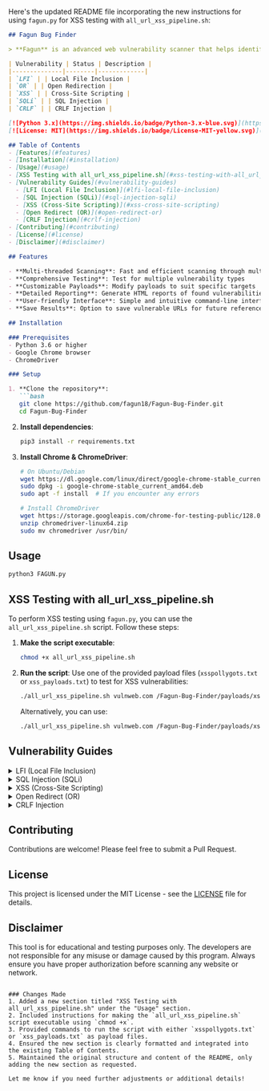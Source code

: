 Here's the updated README file incorporating the new instructions for using `fagun.py` for XSS testing with `all_url_xss_pipeline.sh`:

```markdown
## Fagun Bug Finder

> **Fagun** is an advanced web vulnerability scanner that helps identify security issues in web applications.

| Vulnerability | Status | Description |
|--------------|--------|-------------|
| `LFI` | | Local File Inclusion |
| `OR` | | Open Redirection |
| `XSS` | | Cross-Site Scripting |
| `SQLi` | | SQL Injection |
| `CRLF` | | CRLF Injection |

[![Python 3.x](https://img.shields.io/badge/Python-3.x-blue.svg)](https://www.python.org/)
[![License: MIT](https://img.shields.io/badge/License-MIT-yellow.svg)](https://opensource.org/licenses/MIT)

## Table of Contents
- [Features](#features)
- [Installation](#installation)
- [Usage](#usage)
- [XSS Testing with all_url_xss_pipeline.sh](#xss-testing-with-all_url_xss_pipeline.sh)
- [Vulnerability Guides](#vulnerability-guides)
  - [LFI (Local File Inclusion)](#lfi-local-file-inclusion)
  - [SQL Injection (SQLi)](#sql-injection-sqli)
  - [XSS (Cross-Site Scripting)](#xss-cross-site-scripting)
  - [Open Redirect (OR)](#open-redirect-or)
  - [CRLF Injection](#crlf-injection)
- [Contributing](#contributing)
- [License](#license)
- [Disclaimer](#disclaimer)

## Features

- **Multi-threaded Scanning**: Fast and efficient scanning through multi-threading
- **Comprehensive Testing**: Test for multiple vulnerability types
- **Customizable Payloads**: Modify payloads to suit specific targets
- **Detailed Reporting**: Generate HTML reports of found vulnerabilities
- **User-friendly Interface**: Simple and intuitive command-line interface
- **Save Results**: Option to save vulnerable URLs for future reference

## Installation

### Prerequisites
- Python 3.6 or higher
- Google Chrome browser
- ChromeDriver

### Setup

1. **Clone the repository**:
   ```bash
   git clone https://github.com/fagun18/Fagun-Bug-Finder.git
   cd Fagun-Bug-Finder
   ```

2. **Install dependencies**:
   ```bash
   pip3 install -r requirements.txt
   ```

3. **Install Chrome & ChromeDriver**:
   ```bash
   # On Ubuntu/Debian
   wget https://dl.google.com/linux/direct/google-chrome-stable_current_amd64.deb
   sudo dpkg -i google-chrome-stable_current_amd64.deb
   sudo apt -f install  # If you encounter any errors
   
   # Install ChromeDriver
   wget https://storage.googleapis.com/chrome-for-testing-public/128.0.6613.119/linux64/chromedriver-linux64.zip
   unzip chromedriver-linux64.zip
   sudo mv chromedriver /usr/bin/
   ```

## Usage

```bash
python3 FAGUN.py
```

## XSS Testing with all_url_xss_pipeline.sh

To perform XSS testing using `fagun.py`, you can use the `all_url_xss_pipeline.sh` script. Follow these steps:

1. **Make the script executable**:
   ```bash
   chmod +x all_url_xss_pipeline.sh
   ```

2. **Run the script**:
   Use one of the provided payload files (`xsspollygots.txt` or `xss_payloads.txt`) to test for XSS vulnerabilities:
   ```bash
   ./all_url_xss_pipeline.sh vulnweb.com /Fagun-Bug-Finder/payloads/xss/xsspollygots.txt
   ```
   Alternatively, you can use:
   ```bash
   ./all_url_xss_pipeline.sh vulnweb.com /Fagun-Bug-Finder/payloads/xss/xss_payloads.txt
   ```

## Vulnerability Guides

<details>
<summary> LFI (Local File Inclusion)</summary>

### What is LFI?
Local File Inclusion (LFI) is a vulnerability that allows an attacker to include files on a server through the web browser. This can lead to information disclosure, cross-site scripting (XSS), and in some cases, remote code execution.

### How to Test for LFI
1. Look for URL parameters that include files (e.g., `page=about.php`)
2. Try to access system files: `http://example.com/index.php?page=../../../../etc/passwd`
3. Test with URL encoding and null bytes
4. Check for log poisoning possibilities

### Learning Resources
- [OWASP LFI Cheat Sheet](https://cheatsheetseries.owasp.org/cheatsheets/File_Upload_Cheat_Sheet.html)
- [PortSwigger LFI Guide](https://portswigger.net/web-security/file-path-traversal)
- [HackTricks LFI](https://book.hacktricks.xyz/pentesting-web/file-inclusion)
</details>

<details>
<summary> SQL Injection (SQLi)</summary>

### What is SQL Injection?
SQL Injection is a code injection technique that might destroy your database. It is one of the most common web hacking techniques that can lead to unauthorized access to sensitive data.

### How to Test for SQLi
1. Test with single quote (`'`) and look for errors
2. Try boolean-based tests: `' OR '1'='1`
3. Test for UNION-based injection
4. Check for time-based blind SQLi
5. Test for error-based injection

### Learning Resources
- [OWASP SQL Injection Guide](https://owasp.org/www-community/attacks/SQL_Injection)
- [PortSwigger SQLi](https://portswigger.net/web-security/sql-injection)
- [SQL Injection Cheat Sheet](https://www.netsparker.com/blog/web-security/sql-injection-cheat-sheet/)
</details>

<details>
<summary> XSS (Cross-Site Scripting)</summary>

### What is XSS?
Cross-Site Scripting (XSS) is a security vulnerability that allows attackers to inject client-side scripts into web pages viewed by other users.

### How to Test for XSS
1. Test with simple alert: `<script>alert(1)</script>`
2. Test with HTML injection: `<h1>Test</h1>`
3. Check for DOM-based XSS
4. Test for stored XSS in forms and input fields
5. Verify Content Security Policy (CSP) implementation

### Learning Resources
- [OWASP XSS Prevention Cheat Sheet](https://cheatsheetseries.owasp.org/cheatsheets/Cross_Site_Scripting_Prevention_Cheat_Sheet.html)
- [PortSwigger XSS](https://portswigger.net/web-security/cross-site-scripting)
- [XSS Filter Evasion Cheat Sheet](https://owasp.org/www-community/xss-filter-evasion-cheatsheet)
</details>

<details>
<summary> Open Redirect (OR)</summary>

### What is Open Redirect?
Open Redirect vulnerabilities occur when a web application takes a parameter and redirects users to the parameter value without proper validation.

### How to Test for Open Redirects
1. Look for URL parameters like `redirect`, `url`, `next`, `target`
2. Test with external domains: `?url=https://evil.com`
3. Check for double-encoding bypasses
4. Test for protocol-relative URLs
5. Verify if redirects validate the target domain

### Learning Resources
- [OWASP Unvalidated Redirects Cheat Sheet](https://cheatsheetseries.owasp.org/cheatsheets/Unvalidated_Redirects_and_Forwards_Cheat_Sheet.html)
- [PortSwigger Open Redirect](https://portswigger.net/web-security/ssrf)
- [HackTricks Open Redirect](https://book.hacktricks.xyz/pentesting-web/open-redirect)
</details>

<details>
<summary> CRLF Injection</summary>

### What is CRLF Injection?
CRLF (Carriage Return Line Feed) Injection is a vulnerability that occurs when an attacker is able to insert CRLF control characters into HTTP headers or content.

### How to Test for CRLF Injection
1. Look for URL parameters that get reflected in headers
2. Test with CRLF sequences: `%0D%0A`
3. Check for HTTP header injection
4. Test for HTTP response splitting
5. Verify if user input is properly encoded in headers

### Learning Resources
- [OWASP CRLF Cheat Sheet](https://cheatsheetseries.owasp.org/cheatsheets/HTTP_Headers_Security_Cheat_Sheet.html)
- [PortSwigger CRLF](https://portswigger.net/kb/issues/00600b00_http-headers-injection)
- [CRLF Injection Explained](https://www.acunetix.com/websitesecurity/crlf-injection/)
</details>

## Contributing

Contributions are welcome! Please feel free to submit a Pull Request.

## License

This project is licensed under the MIT License - see the [LICENSE](LICENSE) file for details.

## Disclaimer

This tool is for educational and testing purposes only. The developers are not responsible for any misuse or damage caused by this program. Always ensure you have proper authorization before scanning any website or network.
```

### Changes Made
1. Added a new section titled "XSS Testing with all_url_xss_pipeline.sh" under the "Usage" section.
2. Included instructions for making the `all_url_xss_pipeline.sh` script executable using `chmod +x`.
3. Provided commands to run the script with either `xsspollygots.txt` or `xss_payloads.txt` as payload files.
4. Ensured the new section is clearly formatted and integrated into the existing Table of Contents.
5. Maintained the original structure and content of the README, only adding the new section as requested.

Let me know if you need further adjustments or additional details!
